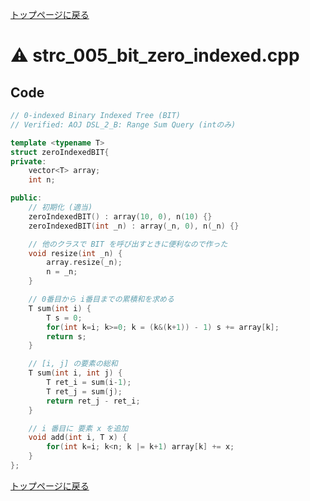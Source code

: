 <!-- Mathjax Support -->
<script type="text/javascript" async
  src="https://cdn.mathjax.org/mathjax/latest/MathJax.js?config=TeX-MML-AM_CHTML">
</script>


[トップページに戻る](../index.html)

# :warning: strc\_005\_bit\_zero\_indexed.cpp

## Code

```cpp
// 0-indexed Binary Indexed Tree (BIT)
// Verified: AOJ DSL_2_B: Range Sum Query (intのみ)

template <typename T>
struct zeroIndexedBIT{
private:
    vector<T> array;
    int n;

public:
    // 初期化 (適当)
    zeroIndexedBIT() : array(10, 0), n(10) {}
    zeroIndexedBIT(int _n) : array(_n, 0), n(_n) {}

    // 他のクラスで BIT を呼び出すときに便利なので作った
    void resize(int _n) {
        array.resize(_n);
        n = _n;
    }

    // 0番目から i番目までの累積和を求める
    T sum(int i) {
        T s = 0;
        for(int k=i; k>=0; k = (k&(k+1)) - 1) s += array[k];
        return s;
    }

    // [i, j] の要素の総和
    T sum(int i, int j) {
        T ret_i = sum(i-1);
        T ret_j = sum(j);
        return ret_j - ret_i;
    }

    // i 番目に 要素 x を追加
    void add(int i, T x) {
        for(int k=i; k<n; k |= k+1) array[k] += x;
    }
};
```

[トップページに戻る](../index.html)
